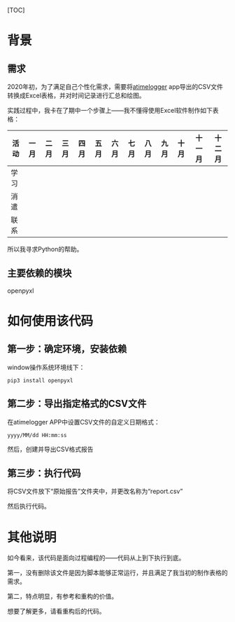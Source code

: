 [TOC]



# 背景

## 需求

2020年初，为了满足自己个性化需求，需要将[atimelogger](http://timetrack.io/) app导出的CSV文件转换成Excel表格，并对时间记录进行汇总和绘图。

实践过程中，我卡在了期中一个步骤上——我不懂得使用Excel软件制作如下表格：

| 活动 | 一月 | 二月 | 三月 | 四月 | 五月 | 六月 | 七月 | 八月 | 九月 | 十月 | 十一月 | 十二月 |
| ---- | ---- | ---- | ---- | ---- | ---- | ---- | ---- | ---- | ---- | ---- | ------ | ------ |
| 学习 |      |      |      |      |      |      |      |      |      |      |        |        |
| 消遣 |      |      |      |      |      |      |      |      |      |      |        |        |
| 联系 |      |      |      |      |      |      |      |      |      |      |        |        |

所以我寻求Python的帮助。

## 主要依赖的模块

openpyxl

# 如何使用该代码

## 第一步：确定环境，安装依赖

window操作系统环境线下：

```
pip3 install openpyxl
```

## 第二步：导出指定格式的CSV文件

在atimelogger APP中设置CSV文件的自定义日期格式：

```
yyyy/MM/dd HH:mm:ss
```

然后，创建并导出CSV格式报告

## 第三步：执行代码

将CSV文件放下“原始报告”文件夹中，并更改名称为“report.csv”

然后执行代码。

# 其他说明

如今看来，该代码是面向过程编程的——代码从上到下执行到底。

第一，没有删除该文件是因为脚本能够正常运行，并且满足了我当初的制作表格的需求。

第二，特点明显，有参考和重构的价值。

想要了解更多，请看重构后的代码。
